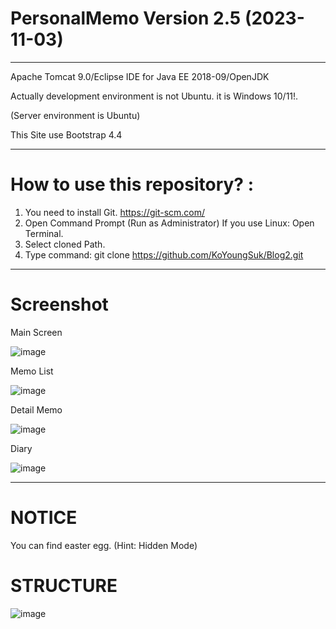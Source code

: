# PersonalMemo Version 2.5 (2023-11-03) 

------------------------------------------------------------------------------------------------------------------------------------------

Apache Tomcat 9.0/Eclipse IDE for Java EE 2018-09/OpenJDK

Actually development environment is not Ubuntu. it is Windows 10/11!.

(Server environment is Ubuntu)

This Site use Bootstrap 4.4

--------------------------------------------------------------------------------------------------------------------------------------------

# How to use this repository? :

  1. You need to install Git. https://git-scm.com/
  2. Open Command Prompt (Run as Administrator)
     If you use Linux: Open Terminal. 
  4. Select cloned Path. 
  5. Type command: git clone https://github.com/KoYoungSuk/Blog2.git
  
 ----------------------------------------------------------------------------------------------------------------------------------------
 # Screenshot
 
 Main Screen 
 
![image](https://github.com/KoYoungSuk/Blog2/assets/58511486/7eccb0fa-a46e-43a5-be50-04ab70f53026)


 Memo List
 
![image](https://github.com/KoYoungSuk/Blog2/assets/58511486/0f5c266c-1518-42c0-a4b6-8e8e36157ae8)


 Detail Memo

![image](https://github.com/KoYoungSuk/Blog2/assets/58511486/e26c7e80-42cf-4dd3-97c4-f5e67630149e)


 Diary
 
![image](https://github.com/KoYoungSuk/Blog2/assets/58511486/2c46f095-1d02-45a9-bba1-5845a7a877ee)




 ------------------------------------------------------------------------------------------------------------------------------------------
 # NOTICE
 
 You can find easter egg. (Hint: Hidden Mode) 
 
 # STRUCTURE
 
 ![image](https://user-images.githubusercontent.com/58511486/172990055-738c4337-3423-4cb5-8389-8e19f1f69ef1.png)

